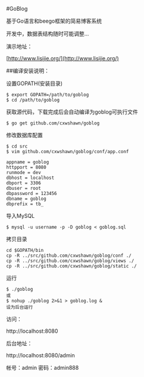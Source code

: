 #GoBlog 

基于Go语言和beego框架的简易博客系统

开发中，数据表结构随时可能调整...

演示地址：

[http://www.lisijie.org/](http://www.lisijie.org/)

##编译安装说明：

设置GOPATH(安装目录)

	$ export GOPATH=/path/to/goblog
	$ cd /path/to/goblog

获取源代码，下载完成后会自动编译为goblog可执行文件
	
	$ go get github.com/cxwshawn/goblog

修改数据库配置
	
	$ cd src
	$ vim github.com/cxwshawn/goblog/conf/app.conf
	
	appname = goblog
	httpport = 8080
	runmode = dev
	dbhost = localhost 
	dbport = 3306
	dbuser = root
	dbpassword = 123456
	dbname = goblog
	dbprefix = tb_

导入MySQL

	$ mysql -u username -p -D goblog < goblog.sql

拷贝目录
	
	cd $GOPATH/bin
    cp -R ../src/github.com/cxwshawn/goblog/conf ./
    cp -R ../src/github.com/cxwshawn/goblog/views ./
    cp -R ../src/github.com/cxwshawn/goblog/static ./ 

运行
	
	$ ./goblog
	或
	$ nohup ./goblog 2>&1 > goblog.log &
	设为后台运行

访问： 

http://localhost:8080

后台地址：

http://localhost:8080/admin

帐号：admin
密码：admin888

